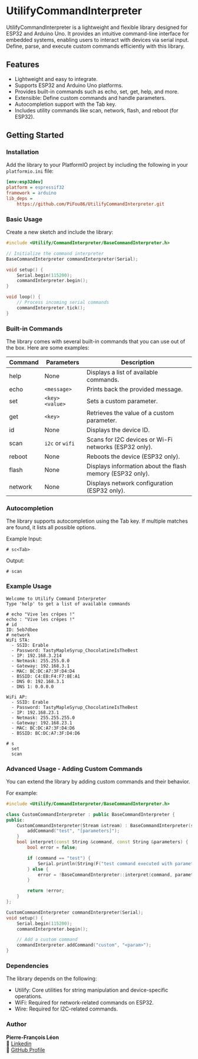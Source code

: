 # UtilifyCommandInterpreter

UtilifyCommandInterpreter is a lightweight and flexible library designed for ESP32 and Arduino Uno. It provides an intuitive command-line interface for embedded systems, enabling users to interact with devices via serial input. Define, parse, and execute custom commands efficiently with this library.

## Features

- Lightweight and easy to integrate.
- Supports ESP32 and Arduino Uno platforms.
- Provides built-in commands such as echo, set, get, help, and more.
- Extensible: Define custom commands and handle parameters.
- Autocompletion support with the Tab key.
- Includes utility commands like scan, network, flash, and reboot (for ESP32).

## Getting Started

### Installation

Add the library to your PlatformIO project by including the following in your `platformio.ini` file:

```ini
[env:esp32dev]
platform = espressif32
framework = arduino
lib_deps =
    https://github.com/PiFou86/UtilifyCommandInterpreter.git
```

### Basic Usage

Create a new sketch and include the library:

```cpp
#include <Utilify/CommandInterpreter/BaseCommandInterpreter.h>

// Initialize the command interpreter
BaseCommandInterpreter commandInterpreter(Serial);

void setup() {
    Serial.begin(115200);
    commandInterpreter.begin();
}

void loop() {
    // Process incoming serial commands
    commandInterpreter.tick();
}
```

### Built-in Commands

The library comes with several built-in commands that you can use out of the box. Here are some examples:

| Command | Parameters | Description |
|---------|------------|-------------|
| help    | None       | Displays a list of available commands. |
| echo    | `<message>`| Prints back the provided message. |
| set     | `<key> <value>` | Sets a custom parameter. |
| get     | `<key>`    | Retrieves the value of a custom parameter. |
| id      | None       | Displays the device ID. |
| scan    | `i2c` or `wifi` | Scans for I2C devices or Wi-Fi networks (ESP32 only). |
| reboot  | None       | Reboots the device (ESP32 only). |
| flash   | None       | Displays information about the flash memory (ESP32 only). |
| network | None       | Displays network configuration (ESP32 only). |

### Autocompletion

The library supports autocompletion using the Tab key. If multiple matches are found, it lists all possible options.

Example Input:

```
# sc<Tab>
```

Output:
```
# scan
```

### Example Usage

```
Welcome to Utilify Command Interpreter
Type 'help' to get a list of available commands

# echo "Vive les crêpes !"
echo : "Vive les crêpes !"
# id 
ID: 5eb7dbee
# network
WiFi STA:
  - SSID: Erable
  - Password: TastyMapleSyrup_ChocolatineIsTheBest
  - IP: 192.168.3.214
  - Netmask: 255.255.0.0
  - Gateway: 192.168.3.1
  - MAC: BC:DC:A7:3F:D4:D4
  - BSSID: C4:EB:F4:F7:8E:A1
  - DNS 0: 192.168.3.1
  - DNS 1: 0.0.0.0

WiFi AP:
  - SSID: Erable
  - Password: TastyMapleSyrup_ChocolatineIsTheBest
  - IP: 192.168.23.1
  - Netmask: 255.255.255.0
  - Gateway: 192.168.23.1
  - MAC: BC:DC:A7:3F:D4:D6
  - BSSID: BC:DC:A7:3F:D4:D6

# s
  set
  scan
```

### Advanced Usage - Adding Custom Commands

You can extend the library by adding custom commands and their behavior. 

For example:

```cpp
#include <Utilify/CommandInterpreter/BaseCommandInterpreter.h>

class CustomCommandInterpreter : public BaseCommandInterpreter {
public:
    CustomCommandInterpreter(Stream &stream) : BaseCommandInterpreter(stream) {
        addCommand("test", "[parameters]");
    }
    bool interpret(const String &command, const String &parameters) {
        bool error = false;

        if (command == "test") {
            Serial.println(String(F("test command executed with parameters: ")) + parameters);
        } else {
            error = !BaseCommandInterpreter::interpret(command, parameters);
        }

        return !error;
    }
};

CustomCommandInterpreter commandInterpreter(Serial);
void setup() {
    Serial.begin(115200);
    commandInterpreter.begin();

    // Add a custom command
    commandInterpreter.addCommand("custom", "<param>");
}
```

### Dependencies

The library depends on the following:

- Utilify: Core utilities for string manipulation and device-specific operations.
- WiFi: Required for network-related commands on ESP32.
- Wire: Required for I2C-related commands.

### Author

**Pierre-François Léon**  
🔗 [Linkedin](https://www.linkedin.com/in/pierrefrancoisleon/)  
🔗 [GitHub Profile](https://github.com/PiFou86)
